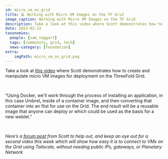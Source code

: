 ```yaml
---
id: micro_vm_on_grid
title: 💻 Working with Micro VM Images on the TF Grid
image_caption: Working with Micro VM Images on the TF Grid
description: Take a look at this video where Scott demonstrates how to create and manipulate micro VM images for deployment on the ThreeFold Grid.
date: 2023-02-22
taxonomies:
  people: [sam_taggart]
  tags: [community, grid, tech]
  news-category: [foundation]
extra:
    imgPath: micro_vm_on_grid.png
---
```


Take a look at [this video](https://www.youtube.com/watch?v=IM9fikszyss) where Scott demonstrates how to create and manipulate micro VM images for deployment on the ThreeFold Grid.

<br/>

“Using Docker, we'll work through the process of installing an application, in this case Umbrel, inside of a container image, and then converting that container into an flist for use on the Grid. The end result will be a reusable image that anyone can deploy or which could be used as the basis for a new weblet.”

<br/>

_Here’s a [forum post](https://forum.threefold.io/t/deploy-umbrel-with-micro-vm-image-and-tailscale/3789) from Scott to help out, and keep an eye out for a second video this week which will show how easy it is to connect to VMs on the Grid using Tailscale, without needing public IPs, gateways, or Planetary Network_
